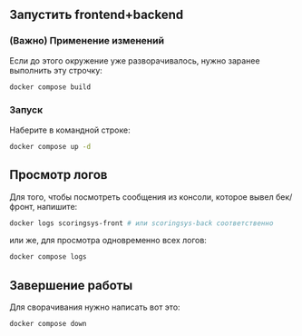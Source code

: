 ## Запустить frontend+backend 

### (Важно) Применение изменений
Если до этого окружение уже разворачивалось, нужно заранее выполнить эту строчку:
```sh
docker compose build
```

### Запуск
Наберите в командной строке:
```sh
docker compose up -d
```

## Просмотр логов
Для того, чтобы посмотреть сообщения из консоли, которое вывел бек/фронт, напишите:
```sh
docker logs scoringsys-front # или scoringsys-back соответственно
```

или же, для просмотра одновременно всех логов:
```sh
docker compose logs
```

## Завершение работы
Для сворачивания нужно написать вот это:
```sh
docker compose down
```
